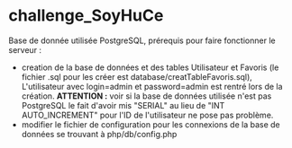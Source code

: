 # challenge_SoyHuCe

Base de donnée utilisée PostgreSQL, prérequis pour faire fonctionner le 
serveur : 
- creation de la base de données et des tables Utilisateur et Favoris
(le fichier .sql pour les créer est database/creatTableFavoris.sql),
L'utilisateur avec login=admin et password=admin est rentré lors de la création.
**ATTENTION :** voir si la base de données utilisée n'est pas PostgreSQL le 
fait d'avoir mis "SERIAL" au lieu de "INT AUTO_INCREMENT" pour l'ID de
l'utilisateur ne pose pas problème. 
- modifier le fichier de configuration pour les connexions de la base de données
se trouvant à php/db/config.php	

